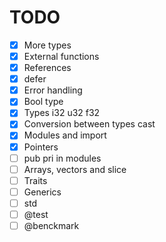 # TODO

- [x] More types
- [x] External functions
- [x] References
- [x] defer
- [x] Error handling
- [x] Bool type
- [x] Types i32 u32 f32
- [x] Conversion between types cast
- [x] Modules and import
- [x] Pointers
- [ ] pub pri in modules
- [ ] Arrays, vectors and slice
- [ ] Traits
- [ ] Generics
- [ ] std
- [ ] @test
- [ ] @benckmark